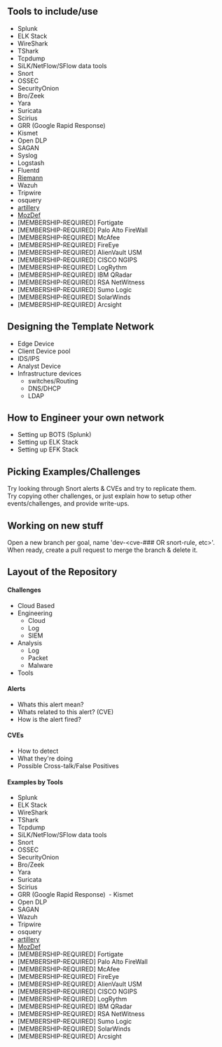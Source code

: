 ## Tools to include/use
* Splunk
* ELK Stack
* WireShark
* TShark
* Tcpdump
* SiLK/NetFlow/SFlow data tools
* Snort
* OSSEC
* SecurityOnion
* Bro/Zeek
* Yara
* Suricata
* Scirius
* GRR (Google Rapid Response)
* Kismet
* Open DLP
* SAGAN
* Syslog
* Logstash
* Fluentd
* [Riemann](https://riemann.io/concepts.html)
* Wazuh
* Tripwire
* osquery
* [artillery](https://github.com/BinaryDefense/artillery)
* [MozDef](https://github.com/jeffbryner/mozdef)
* \[MEMBERSHIP-REQUIRED\] Fortigate
* \[MEMBERSHIP-REQUIRED\] Palo Alto FireWall
* \[MEMBERSHIP-REQUIRED\] McAfee
* \[MEMBERSHIP-REQUIRED\] FireEye
* \[MEMBERSHIP-REQUIRED\] AlienVault USM
* \[MEMBERSHIP-REQUIRED\] CISCO NGIPS
* \[MEMBERSHIP-REQUIRED\] LogRythm
* \[MEMBERSHIP-REQUIRED\] IBM QRadar
* \[MEMBERSHIP-REQUIRED\] RSA NetWitness
* \[MEMBERSHIP-REQUIRED\] Sumo Logic
* \[MEMBERSHIP-REQUIRED\] SolarWinds
* \[MEMBERSHIP-REQUIRED\] Arcsight

## Designing the Template Network
* Edge Device
* Client Device pool
* IDS/IPS
* Analyst Device
* Infrastructure devices
  * switches/Routing
  * DNS/DHCP
  * LDAP

## How to Engineer your own network
* Setting up BOTS (Splunk)
* Setting up ELK Stack
* Setting up EFK Stack

## Picking Examples/Challenges
Try looking through Snort alerts & CVEs and try to replicate them.  
Try copying other challenges, or just explain how to setup other events/challenges, and provide write-ups.  

## Working on new stuff
Open a new branch per goal, name 'dev-<cve-### OR snort-rule, etc>'.  
When ready, create a pull request to merge the branch & delete it.  


## Layout of the Repository

#### Challenges
  - Cloud Based
  - Engineering
    - Cloud
    - Log
    - SIEM
  - Analysis
    - Log
    - Packet
    - Malware
  - Tools

#### Alerts
  - Whats this alert mean?
  - Whats related to this alert? (CVE)
  - How is the alert fired?

#### CVEs
  - How to detect
  - What they're doing
  - Possible Cross-talk/False Positives

#### Examples by Tools
  - Splunk
  - ELK Stack
  - WireShark
  - TShark
  - Tcpdump
  - SiLK/NetFlow/SFlow data tools
  - Snort
  - OSSEC
  - SecurityOnion
  - Bro/Zeek
  - Yara
  - Suricata
  - Scirius
  - GRR (Google Rapid Response)
  - Kismet
  - Open DLP
  - SAGAN
  - Wazuh
  - Tripwire
  - osquery
  - [artillery](https://github.com/BinaryDefense/artillery)
  - [MozDef](https://github.com/jeffbryner/mozdef)
  - \[MEMBERSHIP-REQUIRED\] Fortigate
  - \[MEMBERSHIP-REQUIRED\] Palo Alto FireWall
  - \[MEMBERSHIP-REQUIRED\] McAfee
  - \[MEMBERSHIP-REQUIRED\] FireEye
  - \[MEMBERSHIP-REQUIRED\] AlienVault USM
  - \[MEMBERSHIP-REQUIRED\] CISCO NGIPS
  - \[MEMBERSHIP-REQUIRED\] LogRythm
  - \[MEMBERSHIP-REQUIRED\] IBM QRadar
  - \[MEMBERSHIP-REQUIRED\] RSA NetWitness
  - \[MEMBERSHIP-REQUIRED\] Sumo Logic
  - \[MEMBERSHIP-REQUIRED\] SolarWinds
  - \[MEMBERSHIP-REQUIRED\] Arcsight
